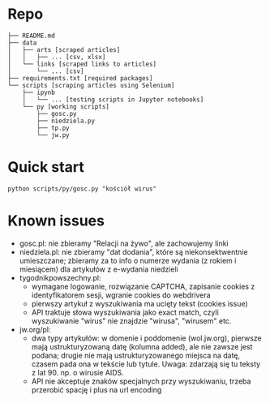 # Repo
```
├── README.md
├── data
│   ├── arts [scraped articles]
│   │   ├── ... [csv, xlsx]
│   └── links [scraped links to articles]
│       └── ... [csv]
├── requirements.txt [required packages]
└── scripts [scraping articles using Selenium]
    ├── ipynb
    │   └── ... [testing scripts in Jupyter notebooks]
    └── py [working scripts]
        ├── gosc.py
        ├── niedziela.py
        ├── tp.py
        └── jw.py
```

# Quick start
`python scripts/py/gosc.py "kościół wirus"`

# Known issues
- gosc.pl: nie zbieramy "Relacji na żywo", ale zachowujemy linki
- niedziela.pl: nie zbieramy "dat dodania", które są niekonsektwentnie umieszczane; zbieramy za to info o numerze wydania (z rokiem i miesiącem) dla artykułów z e-wydania niedzieli
- tygodnikpowszechny.pl: 
    - wymagane logowanie, rozwiązanie CAPTCHA, zapisanie cookies z identyfikatorem sesji, wgranie cookies do webdrivera
    - pierwszy artykuł z wyszukiwania ma ucięty tekst (cookies issue)
    - API traktuje słowa wyszukiwania jako exact match, czyli wyszukiwanie "wirus" nie znajdzie "wirusa", "wirusem" etc. 
- jw.org/pl: 
    - dwa typy artykułów: w domenie i poddomenie (wol.jw.org), pierwsze mają ustrukturyzowaną datę (kolumna added), ale nie zawsze jest podana; drugie nie
    mają ustrukturyzowanego miejsca na datę, czasem pada ona w tekście lub tytule. Uwaga: zdarzają się tu teksty z lat 90. np. o wirusie AIDS.
    - API nie akceptuje znaków specjalnych przy wyszukiwaniu, trzeba przerobić spację i plus na url encoding

